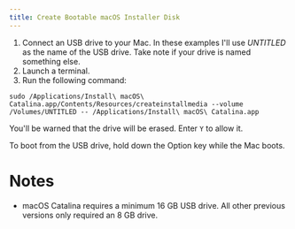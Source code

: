 ```yaml
---
title: Create Bootable macOS Installer Disk
---
```


1. Connect an USB drive to your Mac. In these examples I'll use _UNTITLED_ as the name of the USB drive. Take note if your drive is named something else.
2. Launch a terminal.
3. Run the following command:
```
sudo /Applications/Install\ macOS\ Catalina.app/Contents/Resources/createinstallmedia --volume /Volumes/UNTITLED -- /Applications/Install\ macOS\ Catalina.app
```

You'll be warned that the drive will be erased. Enter `Y` to allow it.

To boot from the USB drive, hold down the Option key while the Mac boots.

# Notes

* macOS Catalina requires a minimum 16 GB USB drive. All other previous versions only required an 8 GB drive.